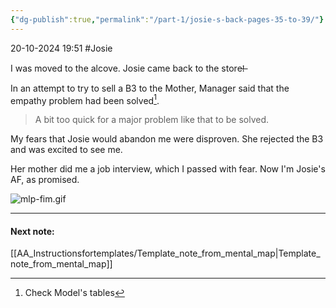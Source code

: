 ```yaml
---
{"dg-publish":true,"permalink":"/part-1/josie-s-back-pages-35-to-39/"}
---
```


20-10-2024 19:51
#Josie 

I was moved to the alcove. Josie came back to the store!̶

In an attempt to try to sell a B3 to the Mother, Manager said that the empathy problem had been solved[^1].

> A bit too quick for a major problem like that to be solved.

My fears that Josie would abandon me were disproven. She rejected the B3 and was excited to see me.

Her mother did me a job interview, which I passed with fear. Now I'm Josie's AF, as promised.

![mlp-fim.gif](/img/user/Archives/mlp-fim.gif)

[^1]: Check Model's tables
___
#### Next note:

[[AA_Instructionsfortemplates/Template_note_from_mental_map\|Template_note_from_mental_map]]
